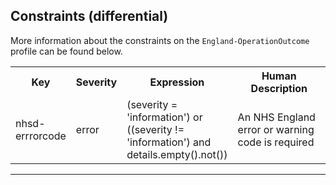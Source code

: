 ## Constraints (differential)

More information about the constraints on the <code>England-OperationOutcome</code> profile can be found below.

<table class="assets">
<tr>
<th width="15%">Key</th>
<th width="10%">Severity</th>
<th width="30%">Expression</th>
<th width="45%">Human Description</th>
</tr>
<tr>
<td>nhsd-errrorcode</td>
<td>error</td>
<td>(severity = 'information') or ((severity != 'information') and details.empty().not())</td>
<td>An NHS England error or warning code is required</td>
</tr>
</table>

---